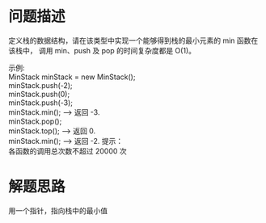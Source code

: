 # 问题描述
定义栈的数据结构，请在该类型中实现一个能够得到栈的最小元素的 min 函数在该栈中，
调用 min、push 及 pop 的时间复杂度都是 O(1)。

示例:  
MinStack minStack = new MinStack();  
minStack.push(-2);  
minStack.push(0);  
minStack.push(-3);   
minStack.min();   --> 返回 -3.  
minStack.pop();  
minStack.top();      --> 返回 0.  
minStack.min();   --> 返回 -2.
提示：  
各函数的调用总次数不超过 20000 次

# 解题思路
用一个指针，指向栈中的最小值
